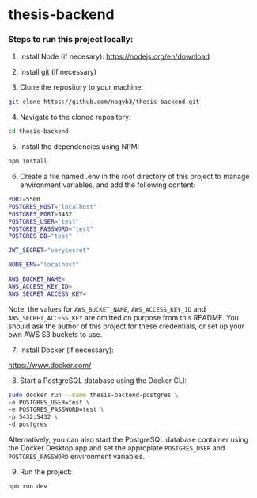 # thesis-backend

### Steps to run this project locally:

1. Install Node (if necesary): https://nodejs.org/en/download

2. Install [git](https://git-scm.com/book/en/v2/Getting-Started-Installing-Git) (if necessary)

3. Clone the repository to your machine:

```bash
git clone https://github.com/nagyb3/thesis-backend.git
```

4. Navigate to the cloned repository:

```bash
cd thesis-backend
```

5. Install the dependencies using NPM:

```bash
npm install
```

6. Create a file named .env in the root directory of this project to manage environment variables, and add the following content:

```bash
PORT=5500
POSTGRES_HOST="localhost"
POSTGRES_PORT=5432
POSTGRES_USER="test"
POSTGRES_PASSWORD="test"
POSTGRES_DB="test"

JWT_SECRET="verysecret"

NODE_ENV="localhost"

AWS_BUCKET_NAME=
AWS_ACCESS_KEY_ID=
AWS_SECRET_ACCESS_KEY=
```

Note: the values for `AWS_BUCKET_NAME`, `AWS_ACCESS_KEY_ID` and `AWS_SECRET_ACCESS_KEY` are omitted on purpose from this README. You should ask the author of this project for these credentials, or set up your own AWS S3 buckets to use.

7. Install Docker (if necessary):

https://www.docker.com/

8. Start a PostgreSQL database using the Docker CLI:

```bash
sudo docker run --name thesis-backend-postgres \
-e POSTGRES_USER=test \
-e POSTGRES_PASSWORD=test \
-p 5432:5432 \
-d postgres
```

Alternatively, you can also start the PostgreSQL database container using the Docker Desktop app and set the appropiate `POSTGRES_USER` and `POSTGRES_PASSWORD` environment variables.

9. Run the project:

```bash
npm run dev
```

